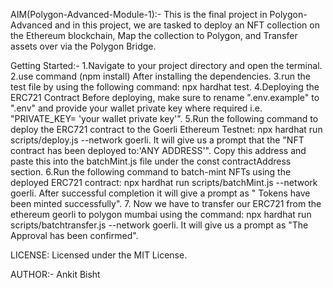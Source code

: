 AIM(Polygon-Advanced-Module-1):-
This is the final project in Polygon-Advanced and in this project, we are tasked to deploy an NFT collection on the Ethereum blockchain, Map the collection to Polygon, and Transfer assets over via the Polygon Bridge.

Getting Started:-
1.Navigate to your project directory and open the terminal.
2.use command (npm install) After installing the dependencies.
3.run the test file by using the following command: npx hardhat test.
4.Deploying the ERC721 Contract Before deploying, make sure to rename ".env.example" to ".env" and provide your wallet private key where required i.e. "PRIVATE_KEY= 'your wallet private key'".
5.Run the following command to deploy the ERC721 contract to the Goerli Ethereum Testnet: npx hardhat run scripts/deploy.js --network goerli. It will give us a prompt that the "NFT contract has been deployed to:'ANY ADDRESS'". Copy this address and paste this into the batchMint.js file under the const contractAddress section.
6.Run the following command to batch-mint NFTs using the deployed ERC721 contract: npx hardhat run scripts/batchMint.js --network goerli. After successful completion it will give a prompt as " Tokens have been minted successfully".
7. Now we have to transfer our ERC721 from the ethereum georli to polygon mumbai using the command: npx hardhat run scripts/batchtransfer.js --network goerli. It will give us a prompt as "The Approval has been confirmed".

LICENSE:
Licensed under the MIT License.

AUTHOR:-
Ankit Bisht
